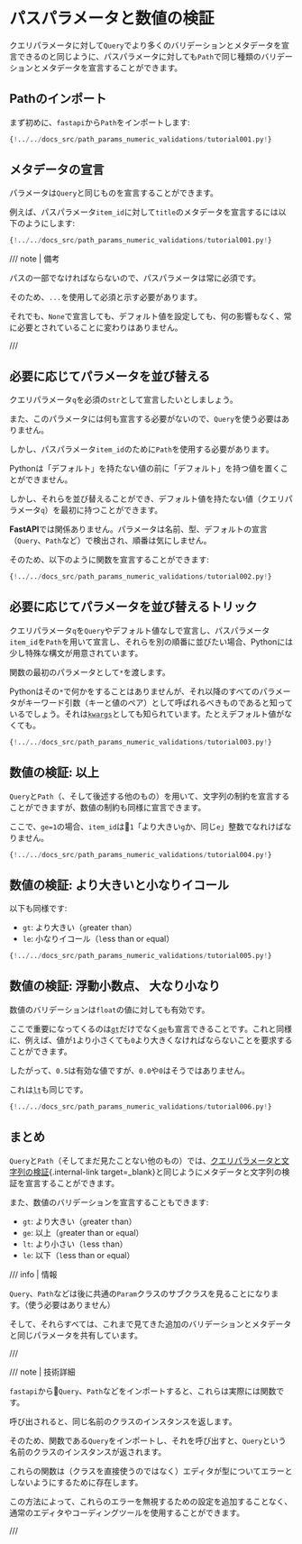 # パスパラメータと数値の検証

クエリパラメータに対して`Query`でより多くのバリデーションとメタデータを宣言できるのと同じように、パスパラメータに対しても`Path`で同じ種類のバリデーションとメタデータを宣言することができます。

## Pathのインポート

まず初めに、`fastapi`から`Path`をインポートします:

```Python hl_lines="1"
{!../../docs_src/path_params_numeric_validations/tutorial001.py!}
```

## メタデータの宣言

パラメータは`Query`と同じものを宣言することができます。

例えば、パスパラメータ`item_id`に対して`title`のメタデータを宣言するには以下のようにします:

```Python hl_lines="8"
{!../../docs_src/path_params_numeric_validations/tutorial001.py!}
```

/// note | 備考

パスの一部でなければならないので、パスパラメータは常に必須です。

そのため、`...`を使用して必須と示す必要があります。

それでも、`None`で宣言しても、デフォルト値を設定しても、何の影響もなく、常に必要とされていることに変わりはありません。

///

## 必要に応じてパラメータを並び替える

クエリパラメータ`q`を必須の`str`として宣言したいとしましょう。

また、このパラメータには何も宣言する必要がないので、`Query`を使う必要はありません。

しかし、パスパラメータ`item_id`のために`Path`を使用する必要があります。

Pythonは「デフォルト」を持たない値の前に「デフォルト」を持つ値を置くことができません。

しかし、それらを並び替えることができ、デフォルト値を持たない値（クエリパラメータ`q`）を最初に持つことができます。

**FastAPI**では関係ありません。パラメータは名前、型、デフォルトの宣言（`Query`、`Path`など）で検出され、順番は気にしません。

そのため、以下のように関数を宣言することができます:

```Python hl_lines="8"
{!../../docs_src/path_params_numeric_validations/tutorial002.py!}
```

## 必要に応じてパラメータを並び替えるトリック

クエリパラメータ`q`を`Query`やデフォルト値なしで宣言し、パスパラメータ`item_id`を`Path`を用いて宣言し、それらを別の順番に並びたい場合、Pythonには少し特殊な構文が用意されています。

関数の最初のパラメータとして`*`を渡します。

Pythonはその`*`で何かをすることはありませんが、それ以降のすべてのパラメータがキーワード引数（キーと値のペア）として呼ばれるべきものであると知っているでしょう。それは<abbr title="From: K-ey W-ord Arg-uments"><code>kwargs</code></abbr>としても知られています。たとえデフォルト値がなくても。

```Python hl_lines="8"
{!../../docs_src/path_params_numeric_validations/tutorial003.py!}
```

## 数値の検証: 以上

`Query`と`Path`（、そして後述する他のもの）を用いて、文字列の制約を宣言することができますが、数値の制約も同様に宣言できます。

ここで、`ge=1`の場合、`item_id`は`1`「より大きい`g`か、同じ`e`」整数でなれけばなりません。

```Python hl_lines="8"
{!../../docs_src/path_params_numeric_validations/tutorial004.py!}
```

## 数値の検証: より大きいと小なりイコール

以下も同様です:

* `gt`: より大きい（`g`reater `t`han）
* `le`: 小なりイコール（`l`ess than or `e`qual）

```Python hl_lines="9"
{!../../docs_src/path_params_numeric_validations/tutorial005.py!}
```

## 数値の検証: 浮動小数点、 大なり小なり

数値のバリデーションは`float`の値に対しても有効です。

ここで重要になってくるのは<abbr title="より大きい"><code>gt</code></abbr>だけでなく<abbr title="以下"><code>ge</code></abbr>も宣言できることです。これと同様に、例えば、値が`1`より小さくても`0`より大きくなければならないことを要求することができます。

したがって、`0.5`は有効な値ですが、`0.0`や`0`はそうではありません。

これは<abbr title="未満"><code>lt</code></abbr>も同じです。

```Python hl_lines="11"
{!../../docs_src/path_params_numeric_validations/tutorial006.py!}
```

## まとめ

`Query`と`Path`（そしてまだ見たことない他のもの）では、[クエリパラメータと文字列の検証](query-params-str-validations.md){.internal-link target=_blank}と同じようにメタデータと文字列の検証を宣言することができます。

また、数値のバリデーションを宣言することもできます:

* `gt`: より大きい（`g`reater `t`han）
* `ge`: 以上（`g`reater than or `e`qual）
* `lt`: より小さい（`l`ess `t`han）
* `le`: 以下（`l`ess than or `e`qual）

/// info | 情報

`Query`、`Path`などは後に共通の`Param`クラスのサブクラスを見ることになります。（使う必要はありません）

そして、それらすべては、これまで見てきた追加のバリデーションとメタデータと同じパラメータを共有しています。

///

/// note | 技術詳細

`fastapi`から`Query`、`Path`などをインポートすると、これらは実際には関数です。

呼び出されると、同じ名前のクラスのインスタンスを返します。

そのため、関数である`Query`をインポートし、それを呼び出すと、`Query`という名前のクラスのインスタンスが返されます。

これらの関数は（クラスを直接使うのではなく）エディタが型についてエラーとしないようにするために存在します。

この方法によって、これらのエラーを無視するための設定を追加することなく、通常のエディタやコーディングツールを使用することができます。

///
